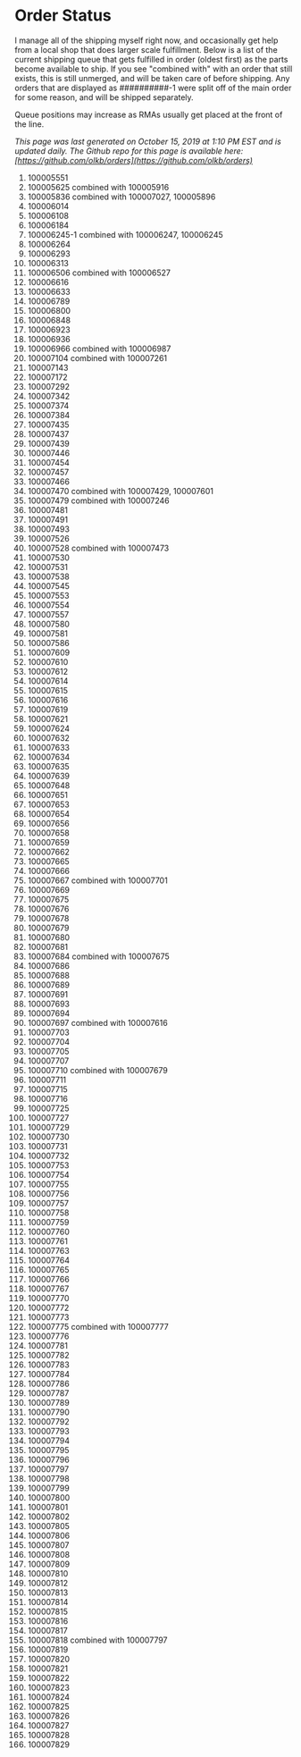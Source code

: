 # Order Status

I manage all of the shipping myself right now, and occasionally get help from a local shop that does larger scale fulfillment. Below is a list of the current shipping queue that gets fulfilled in order (oldest first) as the parts become available to ship. If you see "combined with" with an order that still exists, this is still unmerged, and will be taken care of before shipping. Any orders that are displayed as ##########-1 were split off of the main order for some reason, and will be shipped separately.

Queue positions may increase as RMAs usually get placed at the front of the line.

*This page was last generated on October 15, 2019 at 1:10 PM EST and is updated daily. The Github repo for this page is available here: [https://github.com/olkb/orders](https://github.com/olkb/orders)*

 1. 100005551
 2. 100005625 combined with 100005916
 3. 100005836 combined with 100007027, 100005896
 4. 100006014
 5. 100006108
 6. 100006184
 7. 100006245-1 combined with 100006247, 100006245
 8. 100006264
 9. 100006293
 10. 100006313
 11. 100006506 combined with 100006527
 12. 100006616
 13. 100006633
 14. 100006789
 15. 100006800
 16. 100006848
 17. 100006923
 18. 100006936
 19. 100006966 combined with 100006987
 20. 100007104 combined with 100007261
 21. 100007143
 22. 100007172
 23. 100007292
 24. 100007342
 25. 100007374
 26. 100007384
 27. 100007435
 28. 100007437
 29. 100007439
 30. 100007446
 31. 100007454
 32. 100007457
 33. 100007466
 34. 100007470 combined with 100007429, 100007601
 35. 100007479 combined with 100007246
 36. 100007481
 37. 100007491
 38. 100007493
 39. 100007526
 40. 100007528 combined with 100007473
 41. 100007530
 42. 100007531
 43. 100007538
 44. 100007545
 45. 100007553
 46. 100007554
 47. 100007557
 48. 100007580
 49. 100007581
 50. 100007586
 51. 100007609
 52. 100007610
 53. 100007612
 54. 100007614
 55. 100007615
 56. 100007616
 57. 100007619
 58. 100007621
 59. 100007624
 60. 100007632
 61. 100007633
 62. 100007634
 63. 100007635
 64. 100007639
 65. 100007648
 66. 100007651
 67. 100007653
 68. 100007654
 69. 100007656
 70. 100007658
 71. 100007659
 72. 100007662
 73. 100007665
 74. 100007666
 75. 100007667 combined with 100007701
 76. 100007669
 77. 100007675
 78. 100007676
 79. 100007678
 80. 100007679
 81. 100007680
 82. 100007681
 83. 100007684 combined with 100007675
 84. 100007686
 85. 100007688
 86. 100007689
 87. 100007691
 88. 100007693
 89. 100007694
 90. 100007697 combined with 100007616
 91. 100007703
 92. 100007704
 93. 100007705
 94. 100007707
 95. 100007710 combined with 100007679
 96. 100007711
 97. 100007715
 98. 100007716
 99. 100007725
 100. 100007727
 101. 100007729
 102. 100007730
 103. 100007731
 104. 100007732
 105. 100007753
 106. 100007754
 107. 100007755
 108. 100007756
 109. 100007757
 110. 100007758
 111. 100007759
 112. 100007760
 113. 100007761
 114. 100007763
 115. 100007764
 116. 100007765
 117. 100007766
 118. 100007767
 119. 100007770
 120. 100007772
 121. 100007773
 122. 100007775 combined with 100007777
 123. 100007776
 124. 100007781
 125. 100007782
 126. 100007783
 127. 100007784
 128. 100007786
 129. 100007787
 130. 100007789
 131. 100007790
 132. 100007792
 133. 100007793
 134. 100007794
 135. 100007795
 136. 100007796
 137. 100007797
 138. 100007798
 139. 100007799
 140. 100007800
 141. 100007801
 142. 100007802
 143. 100007805
 144. 100007806
 145. 100007807
 146. 100007808
 147. 100007809
 148. 100007810
 149. 100007812
 150. 100007813
 151. 100007814
 152. 100007815
 153. 100007816
 154. 100007817
 155. 100007818 combined with 100007797
 156. 100007819
 157. 100007820
 158. 100007821
 159. 100007822
 160. 100007823
 161. 100007824
 162. 100007825
 163. 100007826
 164. 100007827
 165. 100007828
 166. 100007829
